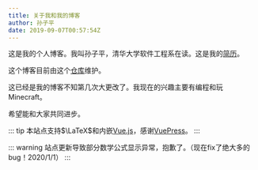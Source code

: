 ```yaml
---
title: 关于我和我的博客
author: 孙子平
date: 2019-09-07T00:57:54Z
---
```


这是我的个人博客。我叫孙子平，清华大学软件工程系在读。这是我的[简历](https://file.szp.io/f/5e8db6d2be5641a2abda/)。

这个博客目前由这个[仓库](https://github.com/sunziping2016/oak-tree-house)维护。

这已经是我的博客不知第几次大更改了。我现在的兴趣主要有编程和玩Minecraft。

希望能和大家共同进步。

::: tip
本站点支持$\LaTeX$和内嵌[Vue.js](https://vuejs.org/)，感谢[VuePress](https://vuepress.vuejs.org/)。
:::

::: warning
站点更新导致部分数学公式显示异常，抱歉了。（现在fix了绝大多的bug！2020/1/1）
:::
